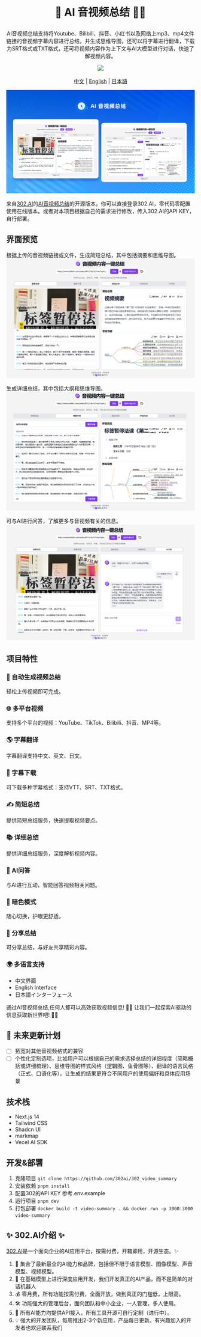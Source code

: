 # <p align="center">🎥 AI 音视频总结 🚀✨</p>

<p align="center">AI音视频总结支持将Youtube、Bilibili、抖音、小红书以及网络上mp3、mp4文件链接的音视频字幕内容进行总结，并生成思维导图，还可以将字幕进行翻译，下载为SRT格式或TXT格式，还可将视频内容作为上下文与AI大模型进行对话，快速了解视频内容。</p>

<p align="center"><a href="https://302.ai/tools/videosum/" target="blank"><img src="https://file.302ai.cn/gpt/imgs/github/302_badge.png" /></a></p >

<p align="center"><a href="README_zh.md">中文</a> | <a href="README.md">English</a> | <a href="README_ja.md">日本語</a></p>

![界面预览](docs/音视频总结新1.png)     

来自[302.AI](https://302.ai)的[AI音视频总结](https://302.ai/tools/videosum/)的开源版本。你可以直接登录302.AI，零代码零配置使用在线版本。或者对本项目根据自己的需求进行修改，传入302.AI的API KEY，自行部署。


## 界面预览
根据上传的音视频链接或文件，生成简短总结，其中包括摘要和思维导图。
![界面预览](docs/音视频总结1.png)     

生成详细总结，其中包括大纲和思维导图。
![界面预览](docs/音视频总结2.png)     

可与AI进行问答，了解更多与音视频有关的信息。
![界面预览](docs/音视频总结3.png)

## 项目特性
### 🎥 自动生成视频总结
  轻松上传视频即可完成。
### 🌐 多平台视频
  支持多个平台的视频：YouTube、TikTok、Bilibili、抖音、MP4等。
### 🌎 字幕翻译
  字幕翻译支持中文、英文、日文。
### 📄 字幕下载
  可下载多种字幕格式：支持VTT、SRT、TXT格式。
### ✍️ 简短总结
  提供简短总结服务，快速提取视频要点。
### 📚 详细总结
  提供详细总结服务，深度解析视频内容。
### 🤖 AI问答
  与AI进行互动，智能回答视频相关问题。
### 🌙 暗色模式
  随心切换，护眼更舒适。
### 🔗 分享总结
  可分享总结，与好友共享精彩内容。
### 🌍 多语言支持
  - 中文界面
  - English Interface
  - 日本語インターフェース

通过AI音视频总结,任何人都可以高效获取视频信息! 🎉🎥 让我们一起探索AI驱动的信息获取新世界吧! 🌟🚀

## 🚩 未来更新计划
- [ ] 拓宽对其他音视频格式的兼容
- [ ] 个性化定制选项，比如用户可以根据自己的需求选择总结的详细程度（简略概括或详细梳理）、思维导图的样式风格（逻辑图、鱼骨图等）、翻译的语言风格（正式、口语化等），让生成的结果更符合不同用户的使用偏好和具体应用场景
  
## 技术栈
- Next.js 14
- Tailwind CSS
- Shadcn UI
- markmap
- Vecel AI SDK

## 开发&部署
1. 克隆项目 `git clone https://github.com/302ai/302_video_summary`
2. 安装依赖 `pnpm install`
3. 配置302的API KEY 参考.env.example
4. 运行项目 `pnpm dev`
5. 打包部署 `docker build -t video-summary . && docker run -p 3000:3000 video-summary`


## ✨ 302.AI介绍 ✨
[302.AI](https://302.ai)是一个面向企业的AI应用平台，按需付费，开箱即用，开源生态。✨
1. 🧠 集合了最新最全的AI能力和品牌，包括但不限于语言模型、图像模型、声音模型、视频模型。
2. 🚀 在基础模型上进行深度应用开发，我们开发真正的AI产品，而不是简单的对话机器人
3. 💰 零月费，所有功能按需付费，全面开放，做到真正的门槛低，上限高。
4. 🛠 功能强大的管理后台，面向团队和中小企业，一人管理，多人使用。
5. 🔗 所有AI能力均提供API接入，所有工具开源可自行定制（进行中）。
6. 💡 强大的开发团队，每周推出2-3个新应用，产品每日更新。有兴趣加入的开发者也欢迎联系我们

